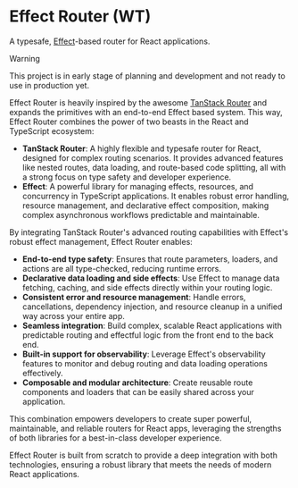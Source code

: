 # Effect Router (WT)

A typesafe, [Effect](https://effect.website)-based router for React applications.

> [!WARNING]
> This project is in early stage of planning and development and not ready to use in production yet.

Effect Router is heavily inspired by the awesome [TanStack Router](https://tanstack.com/router/latest) and expands the primitives with an end-to-end Effect based system. This way, Effect Router combines the power of two beasts in the React and TypeScript ecosystem:

- **TanStack Router**: A highly flexible and typesafe router for React, designed for complex routing scenarios. It provides advanced features like nested routes, data loading, and route-based code splitting, all with a strong focus on type safety and developer experience.
- **Effect**: A powerful library for managing effects, resources, and concurrency in TypeScript applications. It enables robust error handling, resource management, and declarative effect composition, making complex asynchronous workflows predictable and maintainable.

By integrating TanStack Router's advanced routing capabilities with Effect's robust effect management, Effect Router enables:

- **End-to-end type safety**: Ensures that route parameters, loaders, and actions are all type-checked, reducing runtime errors.
- **Declarative data loading and side effects**: Use Effect to manage data fetching, caching, and side effects directly within your routing logic.
- **Consistent error and resource management**: Handle errors, cancellations, dependency injection, and resource cleanup in a unified way across your entire app.
- **Seamless integration**: Build complex, scalable React applications with predictable routing and effectful logic from the front end to the back end.
- **Built-in support for observability**: Leverage Effect's observability features to monitor and debug routing and data loading operations effectively.
- **Composable and modular architecture**: Create reusable route components and loaders that can be easily shared across your application.

This combination empowers developers to create super powerful, maintainable, and reliable routers for React apps, leveraging the strengths of both libraries for a best-in-class developer experience.

Effect Router is built from scratch to provide a deep integration with both technologies, ensuring a robust library that meets the needs of modern React applications.
